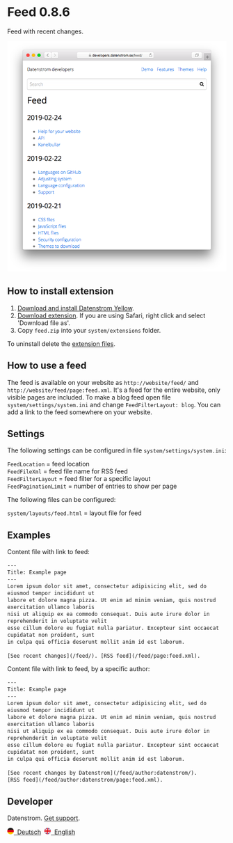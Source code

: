 Feed 0.8.6
==========
Feed with recent changes.

<p align="center"><img src="feed-screenshot.png?raw=true" alt="Screenshot"></p>

## How to install extension

1. [Download and install Datenstrom Yellow](https://github.com/datenstrom/yellow/).
2. [Download extension](https://github.com/datenstrom/yellow-extensions/raw/master/zip/feed.zip). If you are using Safari, right click and select 'Download file as'.
3. Copy `feed.zip` into your `system/extensions` folder.

To uninstall delete the [extension files](extension.ini).

## How to use a feed

The feed is available on your website as `http://website/feed/` and `http://website/feed/page:feed.xml`. It's a feed for the entire website, only visible pages are included. To make a blog feed open file `system/settings/system.ini` and change `FeedFilterLayout: blog`. You can add a link to the feed somewhere on your website.

## Settings

The following settings can be configured in file `system/settings/system.ini`:

`FeedLocation` = feed location  
`FeedFileXml` = feed file name for RSS feed  
`FeedFilterLayout` = feed filter for a specific layout  
`FeedPaginationLimit` = number of entries to show per page  

The following files can be configured:

`system/layouts/feed.html` = layout file for feed  

## Examples

Content file with link to feed:

    ---
    Title: Example page
    ---
    Lorem ipsum dolor sit amet, consectetur adipisicing elit, sed do eiusmod tempor incididunt ut 
    labore et dolore magna pizza. Ut enim ad minim veniam, quis nostrud exercitation ullamco laboris 
    nisi ut aliquip ex ea commodo consequat. Duis aute irure dolor in reprehenderit in voluptate velit 
    esse cillum dolore eu fugiat nulla pariatur. Excepteur sint occaecat cupidatat non proident, sunt 
    in culpa qui officia deserunt mollit anim id est laborum.
    
    [See recent changes](/feed/). [RSS feed](/feed/page:feed.xml).

Content file with link to feed, by a specific author:

    ---
    Title: Example page
    ---
    Lorem ipsum dolor sit amet, consectetur adipisicing elit, sed do eiusmod tempor incididunt ut 
    labore et dolore magna pizza. Ut enim ad minim veniam, quis nostrud exercitation ullamco laboris 
    nisi ut aliquip ex ea commodo consequat. Duis aute irure dolor in reprehenderit in voluptate velit 
    esse cillum dolore eu fugiat nulla pariatur. Excepteur sint occaecat cupidatat non proident, sunt 
    in culpa qui officia deserunt mollit anim id est laborum.

    [See recent changes by Datenstrom](/feed/author:datenstrom/). 
    [RSS feed](/feed/author:datenstrom/page:feed.xml).

## Developer

Datenstrom. [Get support](https://datenstrom.se/yellow/help/).

<p>
<a href="README-de.md"><img src="https://raw.githubusercontent.com/datenstrom/yellow-extensions/master/features/help/language-de.png" width="15" height="15" alt="Deutsch">&nbsp; Deutsch</a>&nbsp;
<a href="README.md"><img src="https://raw.githubusercontent.com/datenstrom/yellow-extensions/master/features/help/language-en.png" width="15" height="15" alt="English">&nbsp; English</a>&nbsp;
</p>
